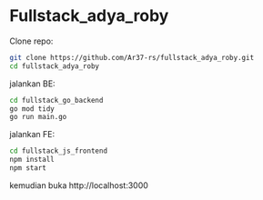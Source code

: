 # Fullstack_adya_roby

Clone repo:

```bash
git clone https://github.com/Ar37-rs/fullstack_adya_roby.git
cd fullstack_adya_roby
```

jalankan BE:

```bash
cd fullstack_go_backend
go mod tidy
go run main.go
```

jalankan FE:

```bash
cd fullstack_js_frontend
npm install
npm start
```

kemudian buka http://localhost:3000
